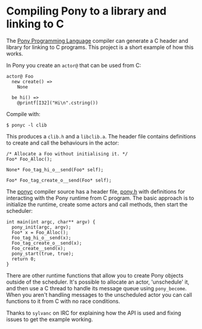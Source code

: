 Compiling Pony to a library and linking to C
============================================

The [Pony Programming Language](http://ponylang.org/) compiler can generate
a C header and library for linking to C programs. This project is a short
example of how this works.

In Pony you create an `actor@` that can be used from C:

    actor@ Foo
      new create() =>
        None
    
      be hi() =>
        @printf[I32]("Hi\n".cstring())

Compile with:

    $ ponyc -l clib

This produces a `clib.h` and a `libclib.a`. The header file contains
definitions to create and call the behaviours in the actor:

    /* Allocate a Foo without initialising it. */
    Foo* Foo_Alloc();
    
    None* Foo_tag_hi_o__send(Foo* self);
    
    Foo* Foo_tag_create_o__send(Foo* self);

The [ponyc](https://github.com/CausalityLtd/ponyc) compiler source has
a header file, [pony.h](https://github.com/CausalityLtd/ponyc/blob/master/src/libponyrt/pony.h) with
definitions for interacting with the Pony runtime from C program. The basic
approach is to initialize the runtime, create some actors and call methods, then start the scheduler:

    int main(int argc, char** argv) {
      pony_init(argc, argv);
      Foo* x = Foo_Alloc();
      Foo_tag_hi_o__send(x);
      Foo_tag_create_o__send(x);
      Foo_create__send(x);
      pony_start(true, true);
      return 0;
    }

There are other runtime functions that allow you to create Pony objects outside
of the scheduler. It's possible to allocate an actor, 'unschedule' it, and then
use a C thread to handle its message queue using `pony_become`. When you aren't
handling messages to the unscheduled actor you can call functions to it from C
with no race conditions.

Thanks to `sylvanc` on IRC for explaining how the API is used and fixing issues to
get the example working.
